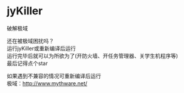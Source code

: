 # jyKiller
破解极域

还在被极域困扰吗？<br>
运行jyKiller或重新编译后运行<br>
运行完毕后就可以为所欲为了(开防火墙、开任务管理器、关学生机程序等)<br>
最后记得点个star

如果遇到不兼容的情况可重新编译后运行<br>
极域：http://www.mythware.net/
